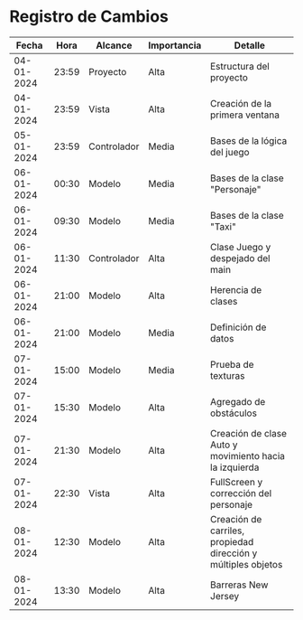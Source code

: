 # Registro de Cambios

| Fecha | Hora | Alcance | Importancia | Detalle |
|-------------|--------|-----------------------|------------------|-------------------------------------------|
| 04-01-2024 | 23:59 | Proyecto | Alta | Estructura del proyecto |
| 04-01-2024 | 23:59 | Vista | Alta | Creación de la primera ventana |
| 05-01-2024 | 23:59 | Controlador | Media | Bases de la lógica del juego |
| 06-01-2024 | 00:30 | Modelo | Media | Bases de la clase "Personaje" |
| 06-01-2024 | 09:30 | Modelo | Media | Bases de la clase "Taxi" |
| 06-01-2024 | 11:30 | Controlador | Alta | Clase Juego y despejado del main |
| 06-01-2024 | 21:00 | Modelo | Alta | Herencia de clases |
| 06-01-2024 | 21:00 | Modelo | Media | Definición de datos |
| 07-01-2024 | 15:00 | Modelo | Media | Prueba de texturas |
| 07-01-2024 | 15:30 | Modelo | Alta | Agregado de obstáculos |
| 07-01-2024 | 21:30 | Modelo | Alta | Creación de clase Auto y movimiento hacia la izquierda |
| 07-01-2024 | 22:30 | Vista | Alta | FullScreen y corrección del personaje |
| 08-01-2024 | 12:30 | Modelo | Alta | Creación de carriles, propiedad dirección y múltiples objetos |
| 08-01-2024 | 13:30 | Modelo | Alta | Barreras New Jersey |
